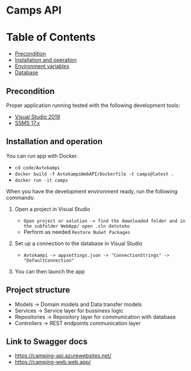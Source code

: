 # Camps API

Table of Contents
=================
- [Precondition](#precondition)
- [Installation and operation](#installation-and-operation)
- [Environment variables](#environment-variables)
- [Database](#database)


## Precondition

Proper application running tested with the following development tools:
- [Visual Studio 2019](https://visualstudio.microsoft.com/vs/)
- [SSMS 17.x](https://docs.microsoft.com/en-us/sql/ssms/download-sql-server-management-studio-ssms?view=sql-server-ver15)


## Installation and operation

You can run app with Docker. 

- `cd code/Avtokampi`
- `docker build -f AvtokampiWebAPI/Dockerfile -t camps@latest .`
- `docker run -it camps`

When you have the development environment ready, run the following commands:

1. Open a project in Visual Studio
    - `Open project or solution -> find the downloaded folder and in the subfolder WebApp/ open .sln datoteko`
    - Perform as needed `Restore NuGet Packages`

2. Set up a connection to the database in Visual Studio
    - `Avtokampi -> appsettings.json -> "ConnectionStrings" -> "DefaultConnection"`
    
4. You can then launch the app



## Project structure

- Models -> Domain models and Data transfer models
- Services -> Service layer for bussiness logic
- Repositories -> Repository layer for communication with database
- Controllers -> REST endpoints communication layer

## Link to Swagger docs

- https://camping-api.azurewebsites.net/
- https://camping-web.web.app/
